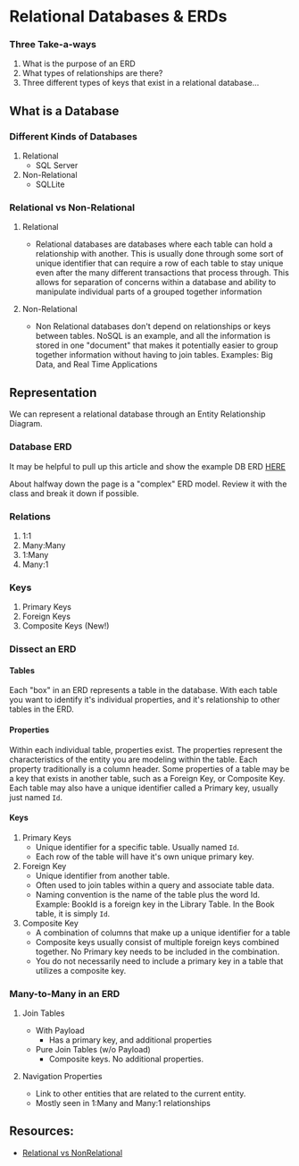 # Relational Databases & ERDs

### Three Take-a-ways
1. What is the purpose of an ERD
1. What types of relationships are there?
1. Three different types of keys that exist in a relational database...

## What is a Database

### Different Kinds of Databases
1. Relational
	- SQL Server
1. Non-Relational
	- SQLLite

### Relational vs Non-Relational

1. Relational
	- Relational databases are databases where each table can hold a relationship with another. This is usually done through some sort of unique identifier that can require a row of each table to stay unique even after the many different transactions that process through. This allows for separation of concerns within a database and ability to manipulate individual parts of a grouped together information

1. Non-Relational
	- Non Relational databases don't depend on relationships or keys between tables. NoSQL is an example, and all the information is stored in one "document" that makes it potentially easier to group together information without having to join tables.
	Examples: Big Data, and Real Time Applications

## Representation
We can represent a relational database through an Entity Relationship Diagram.

### Database ERD

It may be helpful to pull up this article and show the example DB ERD [HERE](https://docs.microsoft.com/en-us/aspnet/core/data/ef-mvc/complex-data-model?view=aspnetcore-2.0)

About halfway down the page is a "complex" ERD model. Review it with the class and break it down if possible.

### Relations
1. 1:1
1. Many:Many
1. 1:Many
1. Many:1

### Keys
1. Primary Keys
1. Foreign Keys
1. Composite Keys (New!)

### Dissect an ERD

#### Tables
Each "box" in an ERD represents a table in the database. With each table you want to identify it's individual properties, and it's relationship to other tables in the ERD.

#### Properties
Within each individual table, properties exist. The properties represent the characteristics of the entity you are modeling within the table. Each property traditionally is a column header. Some properties of a table may be a key that exists in another table, such as a Foreign Key, or Composite Key. Each table may also have a unique identifier called a Primary key, usually just named `Id`.

#### Keys
1. Primary Keys
	 - Unique identifier for a specific table. Usually named `Id`.
	 - Each row of the table will have it's own unique primary key.
1. Foreign Key
	- Unique identifier from another table.
	- Often used to join tables within a query and associate table data.
	- Naming convention is the name of the table plus the word Id. Example: BookId is a foreign key in the Library Table. In the Book table, it is simply `Id`.
1. Composite Key
	- A combination of columns that make up a unique identifier for a table
	- Composite keys usually consist of multiple foreign keys combined together. No Primary key needs to be included in the combination.
	- You do not necessarily need to include a primary key in a table that utilizes a composite key.


### Many-to-Many in an ERD

1. Join Tables
	- With Payload
		- Has a primary key, and additional properties
	- Pure Join Tables (w/o Payload)
		- Composite keys. No additional properties.

1. Navigation Properties
	- Link to other entities that are related to the current
    entity.
	- Mostly seen in 1:Many and Many:1 relationships


## Resources:
- [Relational vs NonRelational](https://www.jamesserra.com/archive/2015/08/relational-databases-vs-non-relational-databases/)
